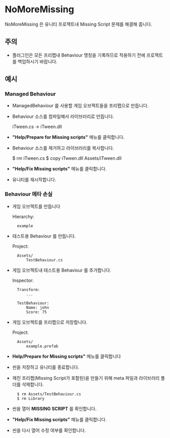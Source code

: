 # NoMoreMissing
 
NoMoreMissing 은 유니티 프로젝트내 Missing Script 문제를 해결해 줍니다.

## 주의

* 플러그인은 모든 프리팹내 Behaviour 명칭을 기록하므로 적용하기 전에 프로젝트를 백업하시기 바랍니다. 


## 예시

### Managed Behaviour

* ManagedBehaviour 를 사용할 게임 오브젝트들을 프리팹으로 만듭니다.

* Behaviour 소스를 컴파일해서 라이브러리로 만듭니다.

    iTween.cs -> iTween.dll

* **"Help/Prepare for Missing scripts"** 메뉴를 클릭합니다.

* Behaviour 소스를 제거하고 라이브러리를 복사합니다.

    $ rm iTween.cs 
    $ copy iTween.dll Assets/iTween.dll

* **"Help/Fix Missing scripts"** 메뉴를 클릭합니다.

* 유니티를 재시작합니다.

### Behaviour 메타 손실

* 게임 오브젝트를 만듭니다

    Hierarchy:

        example

* 테스트용 Behaviour 를 만듭니다.

    Project:
        
        Assets/
            TestBehaviour.cs

* 게임 오브젝트내 테스트용 Behaviour 를 추가합니다.

    Inspector:

        Transform:
            ...

        TestBehaviour:
            Name: john
            Score: 75 

* 게임 오브젝트를 프리팹으로 저장합니다.

    Project:
        
        Assets/
            example.prefab

* **Help/Prepare for Missing scripts"** 메뉴를 클릭합니다

* 씬을 저장하고 유니티를 종료합니다.

* 깨진 프리팹(Missing Script가 포함된)을 만들기 위해 meta 파일과 라이브러리 폴더를 삭제합니다.

        $ rm Assets/TestBehaviour.cs
        $ rm Library

* 씬을 열어 **MISSING SCRIPT** 를 확인합니다.

* **"Help/Fix Missing scripts"** 메뉴를 클릭합니다.

* 씬을 다시 열어 수정 여부를 확인합니다.

